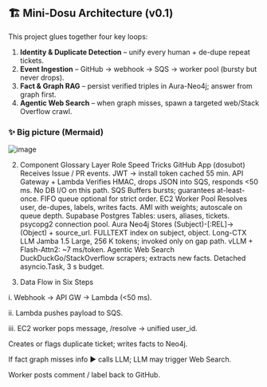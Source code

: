 ## 🏗️  Mini-Dosu Architecture (v0.1)

This project glues together four key loops:

1. **Identity & Duplicate Detection** – unify every human + de-dupe repeat tickets.  
2. **Event Ingestion** – GitHub → webhook → SQS → worker pool (bursty but never drops).  
3. **Fact & Graph RAG** – persist verified triples in Aura-Neo4j; answer from graph first.  
4. **Agentic Web Search** – when graph misses, spawn a targeted web/Stack Overflow crawl.

### ✨  Big picture (Mermaid)

![image](https://github.com/user-attachments/assets/4fd93164-012f-4dbc-bd9d-528b38ee44d2)

2. Component Glossary
Layer	Role	Speed Tricks
GitHub App (dosubot)	Receives Issue / PR events.	JWT → install token cached 55 min.
API Gateway + Lambda	Verifies HMAC, drops JSON into SQS, responds <50 ms.	No DB I/O on this path.
SQS	Buffers bursts; guarantees at-least-once.	FIFO queue optional for strict order.
EC2 Worker Pool	Resolves user, de-dupes, labels, writes facts.	AMI with weights; autoscale on queue depth.
Supabase Postgres	Tables: users, aliases, tickets.	psycopg2 connection pool.
Aura Neo4j	Stores (Subject)-[:REL]->(Object) + source_url.	FULLTEXT index on subject, object.
Long-CTX LLM	Jamba 1.5 Large, 256 K tokens; invoked only on gap path.	vLLM + Flash-Attn2: ~7 ms/token.
Agentic Web Search	DuckDuckGo/StackOverflow scrapers; extracts new facts.	Detached asyncio.Task, 3 s budget.

3. Data Flow in Six Steps

i. Webhook → API GW → Lambda (<50 ms).

ii. Lambda pushes payload to SQS.

iii. EC2 worker pops message, /resolve → unified user_id.

Creates or flags duplicate ticket; writes facts to Neo4j.

If fact graph misses info ► calls LLM; LLM may trigger Web Search.

Worker posts comment / label back to GitHub.
